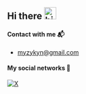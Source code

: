 ## Hi there <img src="https://user-images.githubusercontent.com/1303154/88677602-1635ba80-d120-11ea-84d8-d263ba5fc3c0.gif" width="28px" height="28px" alt="hi">

#### Contact with me 📬
- myzykyn@gmail.com

#### My social networks 📱
[![X](https://img.shields.io/badge/myzykyn-000000?style=for-the-badge&logo=X&logoColor=white)](https://www.X.com/@myzykyn)

</details>
